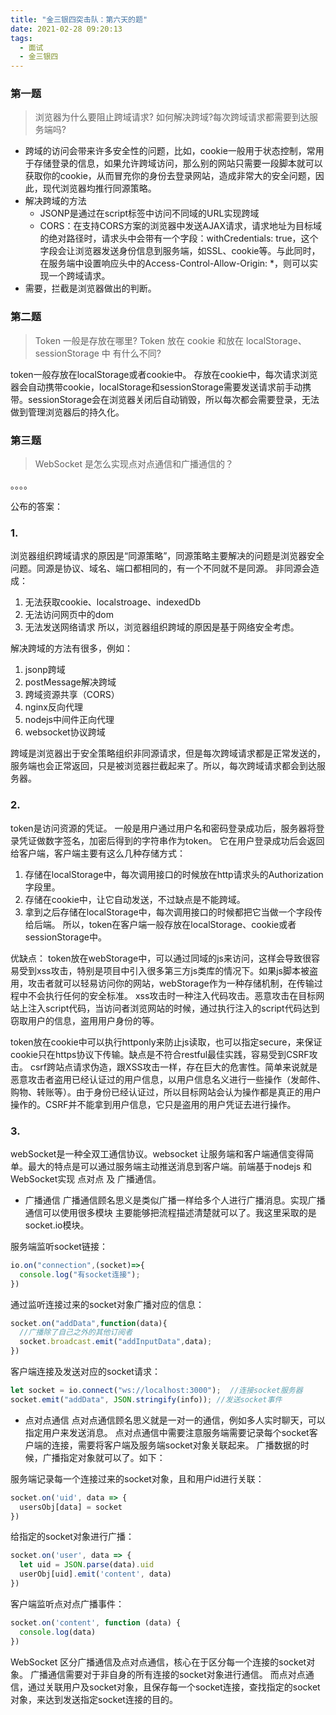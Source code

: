 ```yaml
---
title: "金三银四突击队：第六天的题"
date: 2021-02-28 09:20:13
tags:
  - 面试
  - 金三银四
---
```


<!--banner-pic|sticker|content-img|content-img-half-->

### 第一题

> 浏览器为什么要阻止跨域请求? 如何解决跨域?每次跨域请求都需要到达服务端吗?

- 跨域的访问会带来许多安全性的问题，比如，cookie一般用于状态控制，常用于存储登录的信息，如果允许跨域访问，那么别的网站只需要一段脚本就可以获取你的cookie，从而冒充你的身份去登录网站，造成非常大的安全问题，因此，现代浏览器均推行同源策略。
- 解决跨域的方法
  - JSONP是通过在script标签中访问不同域的URL实现跨域
  - CORS：在支持CORS方案的浏览器中发送AJAX请求，请求地址为目标域的绝对路径时，请求头中会带有一个字段：withCredentials: true，这个字段会让浏览器发送身份信息到服务端，如SSL、cookie等。与此同时，在服务端中设置响应头中的Access-Control-Allow-Origin: *，则可以实现一个跨域请求。
- 需要，拦截是浏览器做出的判断。

### 第二题

> Token 一般是存放在哪里? Token 放在 cookie 和放在 localStorage、sessionStorage 中 有什么不同?

token一般存放在localStorage或者cookie中。
存放在cookie中，每次请求浏览器会自动携带cookie，localStorage和sessionStorage需要发送请求前手动携带。sessionStorage会在浏览器关闭后自动销毁，所以每次都会需要登录，无法做到管理浏览器后的持久化。

### 第三题

> WebSocket 是怎么实现点对点通信和广播通信的？

。。。。


公布的答案：

### 1. 

浏览器组织跨域请求的原因是“同源策略”，同源策略主要解决的问题是浏览器安全问题。同源是协议、域名、端口都相同的，有一个不同就不是同源。
非同源会造成：
1. 无法获取cookie、localstroage、indexedDb
2. 无法访问网页中的dom
3. 无法发送网络请求
所以，浏览器组织跨域的原因是基于网络安全考虑。

解决跨域的方法有很多，例如：
1. jsonp跨域
2. postMessage解决跨域
3. 跨域资源共享（CORS）
4. nginx反向代理
5. nodejs中间件正向代理
6. websocket协议跨域

跨域是浏览器出于安全策略组织非同源请求，但是每次跨域请求都是正常发送的，服务端也会正常返回，只是被浏览器拦截起来了。所以，每次跨域请求都会到达服务器。

### 2.

token是访问资源的凭证。
一般是用户通过用户名和密码登录成功后，服务器将登录凭证做数字签名，加密后得到的字符串作为token。
它在用户登录成功后会返回给客户端，客户端主要有这么几种存储方式：
1. 存储在localStorage中，每次调用接口的时候放在http请求头的Authorization字段里。
2. 存储在cookie中，让它自动发送，不过缺点是不能跨域。
3. 拿到之后存储在localStorage中，每次调用接口的时候都把它当做一个字段传给后端。
所以，token在客户端一般存放在localStorage、cookie或者sessionStorage中。

优缺点：
token放在webStorage中，可以通过同域的js来访问，这样会导致很容易受到xss攻击，特别是项目中引入很多第三方js类库的情况下。如果js脚本被盗用，攻击者就可以轻易访问你的网站，webStorage作为一种存储机制，在传输过程中不会执行任何的安全标准。
xss攻击时一种注入代码攻击。恶意攻击在目标网站上注入script代码，当访问者浏览网站的时候，通过执行注入的script代码达到窃取用户的信息，盗用用户身份的等。

token放在cookie中可以执行httponly来防止js读取，也可以指定secure，来保证cookie只在https协议下传输。缺点是不符合restful最佳实践，容易受到CSRF攻击。
csrf跨站点请求伪造，跟XSS攻击一样，存在巨大的危害性。简单来说就是恶意攻击者盗用已经认证过的用户信息，以用户信息名义进行一些操作（发邮件、购物、转账等）。由于身份已经认证过，所以目标网站会认为操作都是真正的用户操作的。CSRF并不能拿到用户信息，它只是盗用的用户凭证去进行操作。


### 3.

webSocket是一种全双工通信协议。websocket 让服务端和客户端通信变得简单。最大的特点是可以通过服务端主动推送消息到客户端。前端基于nodejs 和 WebSocket实现 点对点 及 广播通信。

- 广播通信
广播通信顾名思义是类似广播一样给多个人进行广播消息。实现广播通信可以使用很多模块 主要能够把流程描述清楚就可以了。我这里采取的是socket.io模块。

服务端监听socket链接：
```js
io.on("connection",(socket)=>{    
  console.log("有socket连接");
})
```
通过监听连接过来的socket对象广播对应的信息：
```js
socket.on("addData",function(data){        
  //广播除了自己之外的其他订阅者        
  socket.broadcast.emit("addInputData",data);
})
```
客户端连接及发送对应的socket请求：
```js
let socket = io.connect("ws://localhost:3000");  //连接socket服务器 
socket.emit("addData", JSON.stringify(info)); //发送socket事件
```

- 点对点通信
点对点通信顾名思义就是一对一的通信，例如多人实时聊天，可以指定用户来发送消息。
点对点通信中需要注意服务端需要记录每个socket客户端的连接，需要将客户端及服务端socket对象关联起来。
广播数据的时候，广播指定对象就可以了。如下：

服务端记录每一个连接过来的socket对象，且和用户id进行关联：
```js
socket.on('uid', data => {
  usersObj[data] = socket
})
```

给指定的socket对象进行广播：
```js
socket.on('user', data => {
  let uid = JSON.parse(data).uid
  userObj[uid].emit('content', data)
})
```

客户端监听点对点广播事件：
```js
socket.on('content', function (data) {
  console.log(data)
})
```

WebSocket 区分广播通信及点对点通信，核心在于区分每一个连接的socket对象。
广播通信需要对于非自身的所有连接的socket对象进行通信。
而点对点通信，通过关联用户及socket对象，且保存每一个socket连接，查找指定的socket对象，来达到发送指定socket连接的目的。
